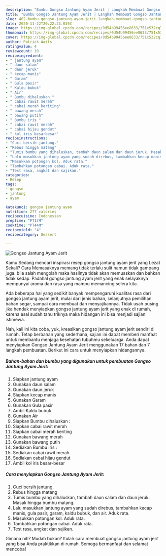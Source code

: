 ```yaml
---
description: "Bumbu Gongso Jantung Ayam Jerit | Langkah Membuat Gongso Jantung Ayam Jerit Yang Enak Dan Mudah"
title: "Bumbu Gongso Jantung Ayam Jerit | Langkah Membuat Gongso Jantung Ayam Jerit Yang Enak Dan Mudah"
slug: 402-bumbu-gongso-jantung-ayam-jerit-langkah-membuat-gongso-jantung-ayam-jerit-yang-enak-dan-mudah
date: 2020-11-22T20:22:23.039Z
image: https://img-global.cpcdn.com/recipes/0d54b99456ee8633/751x532cq70/gongso-jantung-ayam-jerit-foto-resep-utama.jpg
thumbnail: https://img-global.cpcdn.com/recipes/0d54b99456ee8633/751x532cq70/gongso-jantung-ayam-jerit-foto-resep-utama.jpg
cover: https://img-global.cpcdn.com/recipes/0d54b99456ee8633/751x532cq70/gongso-jantung-ayam-jerit-foto-resep-utama.jpg
author: Patrick Watts
ratingvalue: 4
reviewcount: 10
recipeingredient:
- " jantung ayam"
- " daun salam"
- " daun jeruk"
- " kecap manis"
- " Garam"
- " Gula pasir"
- " Kaldu bubuk"
- " Air"
- " Bumbu dihaluskan "
- " cabai rawit merah"
- " cabai merah keriting"
- " bawang merah"
- " bawang putih"
- " Bumbu iris "
- " cabai rawit merah"
- " cabai hijau gendut"
- " kol iris besarbesar"
recipeinstructions:
- "Cuci bersih jantung."
- "Rebus hingga matang"
- "Tumis bumbu yang dihaluskan, tambah daun salam dan daun jeruk. Masak hingga bumbu matang."
- "Lalu masukkan jantung ayam yang sudah direbus, tambahkan kecap manis, gula pasir, garam, kaldu bubuk, dan air. Aduk rata."
- "Masukkan potongan kol. Aduk rata."
- "Tambahkan potongan cabai. Aduk rata."
- "Test rasa, angkat dan sajikan."
categories:
- Resep
tags:
- gongso
- jantung
- ayam

katakunci: gongso jantung ayam 
nutrition: 277 calories
recipecuisine: Indonesian
preptime: "PT17M"
cooktime: "PT44M"
recipeyield: "4"
recipecategory: Dessert

---
```



![Gongso Jantung Ayam Jerit](https://img-global.cpcdn.com/recipes/0d54b99456ee8633/751x532cq70/gongso-jantung-ayam-jerit-foto-resep-utama.jpg)

Kamu Sedang mencari inspirasi resep gongso jantung ayam jerit yang Lezat Sekali? Cara Memasaknya memang tidak terlalu sulit namun tidak gampang juga. bila salah mengolah maka hasilnya tidak akan memuaskan dan bahkan tidak sedap. Padahal gongso jantung ayam jerit yang enak selayaknya mempunyai aroma dan rasa yang mampu memancing selera kita.

Ada beberapa hal yang sedikit banyak mempengaruhi kualitas rasa dari gongso jantung ayam jerit, mulai dari jenis bahan, selanjutnya pemilihan bahan segar, sampai cara membuat dan menyajikannya. Tidak usah pusing jika hendak menyiapkan gongso jantung ayam jerit yang enak di rumah, karena asal sudah tahu triknya maka hidangan ini bisa menjadi sajian istimewa.




Nah, kali ini kita coba, yuk, kreasikan gongso jantung ayam jerit sendiri di rumah. Tetap berbahan yang sederhana, sajian ini dapat memberi manfaat untuk membantu menjaga kesehatan tubuhmu sekeluarga. Anda dapat menyiapkan Gongso Jantung Ayam Jerit menggunakan 17 bahan dan 7 langkah pembuatan. Berikut ini cara untuk menyiapkan hidangannya.

<!--inarticleads1-->

##### Bahan-bahan dan bumbu yang digunakan untuk pembuatan Gongso Jantung Ayam Jerit:

1. Siapkan  jantung ayam
1. Gunakan  daun salam
1. Gunakan  daun jeruk
1. Siapkan  kecap manis
1. Gunakan  Garam
1. Gunakan  Gula pasir
1. Ambil  Kaldu bubuk
1. Gunakan  Air
1. Siapkan  Bumbu dihaluskan :
1. Siapkan  cabai rawit merah
1. Siapkan  cabai merah keriting
1. Gunakan  bawang merah
1. Gunakan  bawang putih
1. Sediakan  Bumbu iris :
1. Sediakan  cabai rawit merah
1. Sediakan  cabai hijau gendut
1. Ambil  kol iris besar-besar




<!--inarticleads2-->

##### Cara menyiapkan Gongso Jantung Ayam Jerit:

1. Cuci bersih jantung.
1. Rebus hingga matang
1. Tumis bumbu yang dihaluskan, tambah daun salam dan daun jeruk. Masak hingga bumbu matang.
1. Lalu masukkan jantung ayam yang sudah direbus, tambahkan kecap manis, gula pasir, garam, kaldu bubuk, dan air. Aduk rata.
1. Masukkan potongan kol. Aduk rata.
1. Tambahkan potongan cabai. Aduk rata.
1. Test rasa, angkat dan sajikan.




Gimana nih? Mudah bukan? Itulah cara membuat gongso jantung ayam jerit yang bisa Anda praktikkan di rumah. Semoga bermanfaat dan selamat mencoba!
